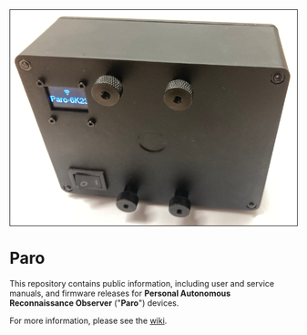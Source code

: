 <img src="content/PARO-019P-reference-800px.png" border="1" align="center" />

# Paro
This repository contains public information, including user and service manuals, and firmware releases for **Personal Autonomous Reconnaissance Observer** ("**Paro**") devices.

For more information, please see the [wiki](https://github.com/cpknight/Paro/wiki).
